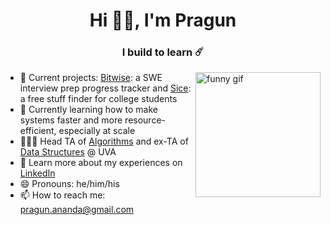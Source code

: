 <h1 align="center">Hi 👋🏾, I'm Pragun</h1>
<h3 align="center">I build to learn ☄️</h3>



<img align="right" src="https://cdn.dribbble.com/users/616823/screenshots/3266597/simplerocketshipanimation.gif" alt="funny gif" width=200em height=200em>

<!-- https://i.pinimg.com/originals/a7/12/3a/a7123a124ba35c74c421e1678e2bb677.gif -->

- 🔭 Current projects: [Bitwise](https://github.com/pragun-ananda/bitwise): a SWE interview prep progress tracker and [Sice](https://github.com/pragun-ananda/sice): a free stuff finder for college students 
- 🌱 Currently learning how to make systems faster and more resource-efficient, especially at scale
- 👨🏽‍🏫 Head TA of [Algorithms](https://github.com/uva-cs/cs4102-s21) and ex-TA of [Data Structures](https://github.com/uva-cs/pdr) @ UVA
- 👀 Learn more about my experiences on [LinkedIn](https://www.linkedin.com/in/pragun-ananda/)
- 😄 Pronouns: he/him/his
- 📫 How to reach me: pragun.ananda@gmail.com 

<!-- ![Alt Text](https://media.giphy.com/media/26BGIqWh2R1fi6JDa/giphy.gif) -->

<!-- 
<img src="https://i.pinimg.com/originals/21/5c/7f/215c7fdca6033092baa04b35c17466bd.gif" alt="funny gif" width=100% height=400em > -->
<!-- 

<img src="https://cdn.dribbble.com/users/616823/screenshots/3266597/simplerocketshipanimation.gif" alt="funny gif" width=100% height=300em > -->

<!--
**pragun-ananda/pragun-ananda** is a ✨ _special_ ✨ repository because its `README.md` (this file) appears on your GitHub profile.

Here are some ideas to get you started:

- 🔭 I’m currently working on ...
- 🌱 I’m currently learning ...
- 👯 I’m looking to collaborate on ...
- 🤔 I’m looking for help with ...
- 💬 Ask me about ...
- 📫 How to reach me: ...
- 😄 Pronouns: ...
- ⚡ Fun fact: ...

Link for monospaced text: https://yaytext.com/monospace/
-->
